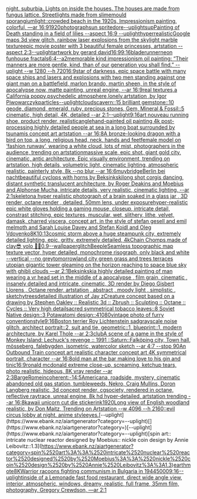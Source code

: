 [night. suburbia.  Lights on inside the houses. The houses are made from fungus lattice. Streetlights made from slimemould sporangium](https://www.ebank.nz/aiartgenerator?category=night.%2520suburbia.%2520%2520Lights%2520on%2520inside%2520the%2520houses.%2520The%2520houses%2520are%2520made%2520from%2520fungus%2520lattice.%2520Streetlights%2520made%2520from%2520slimemould%2520sporangium)[light::](https://www.ebank.nz/aiartgenerator?category=light%3A%3A)[crowded beach in the 1920s, Impressionism painting, colorful, —ar 16:9](https://www.ebank.nz/aiartgenerator?category=crowded%2520beach%2520in%2520the%25201920s%2C%2520Impressionism%2520painting%2C%2520colorful%2C%2520%E2%80%94ar%252016%3A9)[](https://www.ebank.nz/aiartgenerator?category=)[1920](https://www.ebank.nz/aiartgenerator?category=1920)[photograph](https://www.ebank.nz/aiartgenerator?category=photograph)[sun sprite](https://www.ebank.nz/aiartgenerator?category=sun%2520sprite)[dore](https://www.ebank.nz/aiartgenerator?category=dore)[--uplight](https://www.ebank.nz/aiartgenerator?category=--uplight)[sup](https://www.ebank.nz/aiartgenerator?category=sup)[Painting of Death standing in a field of lilies --aspect 16:9 --uplight](https://www.ebank.nz/aiartgenerator?category=Painting%2520of%2520Death%2520standing%2520in%2520a%2520field%2520of%2520lilies%2520--aspect%252016%3A9%2520--uplight)[hyperrealistic](https://www.ebank.nz/aiartgenerator?category=hyperrealistic)[Google maps 3d view glitch, rainbow laser explosions from the sky](https://www.ebank.nz/aiartgenerator?category=Google%2520maps%25203d%2520view%2520glitch%2C%2520rainbow%2520laser%2520explosions%2520from%2520the%2520sky)[light marble texture](https://www.ebank.nz/aiartgenerator?category=light%2520marble%2520texture)[epic movie poster with 3 beautiful female princesses, artstation --aspect 2:3](https://www.ebank.nz/aiartgenerator?category=epic%2520movie%2520poster%2520with%25203%2520beautiful%2520female%2520princesses%2C%2520artstation%2520--aspect%25202%3A3)[--uplight](https://www.ebank.nz/aiartgenerator?category=--uplight)[artwork by gerard david](https://www.ebank.nz/aiartgenerator?category=artwork%2520by%2520gerard%2520david)[16:9](https://www.ebank.nz/aiartgenerator?category=16%3A9)[9:16](https://www.ebank.nz/aiartgenerator?category=9%3A16)[bladerunner](https://www.ebank.nz/aiartgenerator?category=bladerunner)[neon funhouse fractals](https://www.ebank.nz/aiartgenerator?category=neon%2520funhouse%2520fractals)[6:4](https://www.ebank.nz/aiartgenerator?category=6%3A4)[--a2](https://www.ebank.nz/aiartgenerator?category=--a2)[memorable kind impressionism oil painting: “Their manners are more gentle, kind, than of our generation you shall find.” --uplight --w 1280 --h 720](https://www.ebank.nz/aiartgenerator?category=memorable%2520kind%2520impressionism%2520oil%2520painting%3A%2520%E2%80%9CTheir%2520manners%2520are%2520more%2520gentle%2C%2520kind%2C%2520than%2520of%2520our%2520generation%2520you%2520shall%2520find.%E2%80%9D%2520--uplight%2520--w%25201280%2520--h%2520720)[16:9](https://www.ebank.nz/aiartgenerator?category=16%3A9)[star of darkness, epic space battle with many space ships and lasers and explosions  with two men standing against one giant man on a battlefield, marlon brando, martin sheen, in the style of apocalypse now, matte painting, unreal engine, --ar 16:9](https://www.ebank.nz/aiartgenerator?category=star%2520of%2520darkness%2C%2520epic%2520space%2520battle%2520with%2520many%2520space%2520ships%2520and%2520lasers%2520and%2520explosions%2520%2520with%2520two%2520men%2520standing%2520against%2520one%2520giant%2520man%2520on%2520a%2520battlefield%2C%2520marlon%2520brando%2C%2520martin%2520sheen%2C%2520in%2520the%2520style%2520of%2520apocalypse%2520now%2C%2520matte%2520painting%2C%2520unreal%2520engine%2C%2520--ar%252016%3A9)[real textures,a California poppy,psychedelic atmosphere,lonely,artstation ,by Igor Piwowarczyk](https://www.ebank.nz/aiartgenerator?category=real%2520textures%2Ca%2520California%2520poppy%2Cpsychedelic%2520atmosphere%2Clonely%2Cartstation%2520%2Cby%2520Igor%2520Piwowarczyk)[particles](https://www.ebank.nz/aiartgenerator?category=particles)[--uplight](https://www.ebank.nz/aiartgenerator?category=--uplight)[clouds](https://www.ebank.nz/aiartgenerator?category=clouds)[cavern::15 brilliant gemstone::10 geode, diamond, emerald, ruby, precious stones, Gem, Mineral & Fossil::5 cinematic, high detail, 4K, detailed --ar 2:1](https://www.ebank.nz/aiartgenerator?category=cavern%3A%3A15%2520brilliant%2520gemstone%3A%3A10%2520geode%2C%2520diamond%2C%2520emerald%2C%2520ruby%2C%2520precious%2520stones%2C%2520Gem%2C%2520Mineral%2520%26%2520Fossil%3A%3A5%2520cinematic%2C%2520high%2520detail%2C%25204K%2C%2520detailed%2520--ar%25202%3A1)[--uplight](https://www.ebank.nz/aiartgenerator?category=--uplight)[9:16](https://www.ebank.nz/aiartgenerator?category=9%3A16)[art nouveau running shoe, product render, realistic](https://www.ebank.nz/aiartgenerator?category=art%2520nouveau%2520running%2520shoe%2C%2520product%2520render%2C%2520realistic)[angle](https://www.ebank.nz/aiartgenerator?category=angle)[hand-painted oil painting 4k post-processing highly detailed people at sea in a long boat surrounded by tsunamis concept art artstation --ar 16:8](https://www.ebank.nz/aiartgenerator?category=hand-painted%2520oil%2520painting%25204k%2520post-processing%2520highly%2520detailed%2520people%2520at%2520sea%2520in%2520a%2520long%2520boat%2520surrounded%2520by%2520tsunamis%2520concept%2520art%2520artstation%2520--ar%252016%3A8)[A bronze-looking dragon with a bird on top, a long, religious head, neck, hands and feet](https://www.ebank.nz/aiartgenerator?category=A%2520bronze-looking%2520dragon%2520with%2520a%2520bird%2520on%2520top%2C%2520a%2520long%2C%2520religious%2520head%2C%2520neck%2C%2520hands%2520and%2520feet)[female model on ‘fashion runway’, wearing a white cloud, lots of mist, photographers in the audience, trending on artstation](https://www.ebank.nz/aiartgenerator?category=female%2520model%2520on%2520%E2%80%98fashion%2520runway%E2%80%99%2C%2520wearing%2520a%2520white%2520cloud%2C%2520lots%2520of%2520mist%2C%2520photographers%2520in%2520the%2520audience%2C%2520trending%2520on%2520artstation)[massive scale, epic shot, giant gold city, cinematic, antic architecture, Epic visually environment, trending on artstation, high details, volumetric light, cinematic lighting, atmospheric realistic, painterly style, 8k --no blur --ar 16:6](https://www.ebank.nz/aiartgenerator?category=massive%2520scale%2C%2520epic%2520shot%2C%2520giant%2520gold%2520city%2C%2520cinematic%2C%2520antic%2520architecture%2C%2520Epic%2520visually%2520environment%2C%2520trending%2520on%2520artstation%2C%2520high%2520details%2C%2520volumetric%2520light%2C%2520cinematic%2520lighting%2C%2520atmospheric%2520realistic%2C%2520painterly%2520style%2C%25208k%2520--no%2520blur%2520--ar%252016%3A6)[muybridge](https://www.ebank.nz/aiartgenerator?category=muybridge)[Berlin bei nacht](https://www.ebank.nz/aiartgenerator?category=Berlin%2520bei%2520nacht)[beautiful cyclops with horns by Beksinkski](https://www.ebank.nz/aiartgenerator?category=beautiful%2520cyclops%2520with%2520horns%2520by%2520Beksinkski)[long shot corgis dancing, distant synthetic translucent architecture, by Roger Deakins and Moebius and Alphonse Mucha, intricate details, very realistic, cinematic lighting, --ar  2:1](https://www.ebank.nz/aiartgenerator?category=long%2520shot%2520corgis%2520dancing%2C%2520distant%2520synthetic%2520translucent%2520architecture%2C%2520by%2520Roger%2520Deakins%2520and%2520Moebius%2520and%2520Alphonse%2520Mucha%2C%2520intricate%2520details%2C%2520very%2520realistic%2C%2520cinematic%2520lighting%2C%2520--ar%2520%25202%3A1)[skeleton](https://www.ebank.nz/aiartgenerator?category=skeleton)[a hyper realistic photograph of a brain soaked in a glass jar , 3D render, octane render , detailed, 50mm lens, under exposure](https://www.ebank.nz/aiartgenerator?category=a%2520hyper%2520realistic%2520photograph%2520of%2520a%2520brain%2520soaked%2520in%2520a%2520glass%2520jar%2520%2C%25203D%2520render%2C%2520octane%2520render%2520%2C%2520detailed%2C%252050mm%2520lens%2C%2520under%2520exposure)[hyper-realistic epic white gloves holding a gaming mouse, closeup, intricate detail, constrast stitching, epic textures, muscular, wet, slithery, lithe, velvet, damask, charred viscera, concept art, in the style of stefan gesell and emil melmoth and Sarah Louise Davey and Stefan Koidl and Oleg Vdovenko](https://www.ebank.nz/aiartgenerator?category=hyper-realistic%2520epic%2520white%2520gloves%2520holding%2520a%2520gaming%2520mouse%2C%2520closeup%2C%2520intricate%2520detail%2C%2520constrast%2520stitching%2C%2520epic%2520textures%2C%2520muscular%2C%2520wet%2C%2520slithery%2C%2520lithe%2C%2520velvet%2C%2520damask%2C%2520charred%2520viscera%2C%2520concept%2520art%2C%2520in%2520the%2520style%2520of%2520stefan%2520gesell%2520and%2520emil%2520melmoth%2520and%2520Sarah%2520Louise%2520Davey%2520and%2520Stefan%2520Koidl%2520and%2520Oleg%2520Vdovenko)[8K](https://www.ebank.nz/aiartgenerator?category=8K)[10:13](https://www.ebank.nz/aiartgenerator?category=10%3A13)[cosmic storm above a huge steampunk city, extremely detailed lighting, epic, gritty, extremely detailed, 4k](https://www.ebank.nz/aiartgenerator?category=cosmic%2520storm%2520above%2520a%2520huge%2520steampunk%2520city%2C%2520extremely%2520detailed%2520lighting%2C%2520epic%2C%2520gritty%2C%2520extremely%2520detailed%2C%25204k)[Chain Chomps,made of clay](https://www.ebank.nz/aiartgenerator?category=Chain%2520Chomps%2Cmade%2520of%2520clay)[😎  yolo 🧞‍♂️](https://www.ebank.nz/aiartgenerator?category=%F0%9F%98%8E%2520%2520yolo%2520%F0%9F%A7%9E%E2%80%8D%E2%99%82%EF%B8%8F)[0.9](https://www.ebank.nz/aiartgenerator?category=0.9)[--wallpaper](https://www.ebank.nz/aiartgenerator?category=--wallpaper)[glitch](https://www.ebank.nz/aiartgenerator?category=glitch)[Beeple](https://www.ebank.nz/aiartgenerator?category=Beeple)[Seamless topographic map texture vector, hyper detailed, monochrome risograph, only black and white --vertical --no grey](https://www.ebank.nz/aiartgenerator?category=Seamless%2520topographic%2520map%2520texture%2520vector%2C%2520hyper%2520detailed%2C%2520monochrome%2520risograph%2C%2520only%2520black%2520and%2520white%2520--vertical%2520--no%2520grey)[tomorrowland city green grass and trees terraces utopian gigantic tower gleaming on the horizon reaching to space blue sky with ghibli clouds —ar 2:1](https://www.ebank.nz/aiartgenerator?category=tomorrowland%2520city%2520green%2520grass%2520and%2520trees%2520terraces%2520utopian%2520gigantic%2520tower%2520gleaming%2520on%2520the%2520horizon%2520reaching%2520to%2520space%2520blue%2520sky%2520with%2520ghibli%2520clouds%2520%E2%80%94ar%25202%3A1)[Beksinkski](https://www.ebank.nz/aiartgenerator?category=Beksinkski)[a highly detailed painting of man wearing a vr head set in the middle of a apocalypse , film grain, cinematic , insanely detailed and intricate, cinematic, 3D render by Diego Gisbert Llorens , Octane render, artstation , abstract , moody light , simplistic , sketchy](https://www.ebank.nz/aiartgenerator?category=a%2520highly%2520detailed%2520painting%2520of%2520man%2520wearing%2520a%2520vr%2520head%2520set%2520in%2520the%2520middle%2520of%2520a%2520apocalypse%2520%2C%2520film%2520grain%2C%2520cinematic%2520%2C%2520insanely%2520detailed%2520and%2520intricate%2C%2520cinematic%2C%25203D%2520render%2520by%2520Diego%2520Gisbert%2520Llorens%2520%2C%2520Octane%2520render%2C%2520artstation%2520%2C%2520abstract%2520%2C%2520moody%2520light%2520%2C%2520simplistic%2520%2C%2520sketchy)[trees](https://www.ebank.nz/aiartgenerator?category=trees)[detailed illustration of Jay z](https://www.ebank.nz/aiartgenerator?category=detailed%2520illustration%2520of%2520Jay%2520z)[Creature concept based on a drawing by Stephen Oakley :: Realistic 3d :: Zbrush :: Sculpting :: Octane :: Cycles :: Very high detail](https://www.ebank.nz/aiartgenerator?category=Creature%2520concept%2520based%2520on%2520a%2520drawing%2520by%2520Stephen%2520Oakley%2520%3A%3A%2520Realistic%25203d%2520%3A%3A%2520Zbrush%2520%3A%3A%2520Sculpting%2520%3A%3A%2520Octane%2520%3A%3A%2520Cycles%2520%3A%3A%2520Very%2520high%2520detail)[sacred symmetrical tobacco leaves::8 Soviet Native design::3 Potawatomi design::4](https://www.ebank.nz/aiartgenerator?category=sacred%2520symmetrical%2520tobacco%2520leaves%3A%3A8%2520Soviet%2520Native%2520design%3A%3A3%2520Potawatomi%2520design%3A%3A4)[1080](https://www.ebank.nz/aiartgenerator?category=1080)[vintage photo of furry convention](https://www.ebank.nz/aiartgenerator?category=vintage%2520photo%2520of%2520furry%2520convention)[style](https://www.ebank.nz/aiartgenerator?category=style)[9:16](https://www.ebank.nz/aiartgenerator?category=9%3A16)[Boston terrier Roy Lichtenstein sad](https://www.ebank.nz/aiartgenerator?category=Boston%2520terrier%2520Roy%2520Lichtenstein%2520sad)[grayscale noise glitch, architect portrait::2, suit and tie, geometric::1, blueprint::1, modern architecture, by Karel Thole --ar 2:3](https://www.ebank.nz/aiartgenerator?category=grayscale%2520noise%2520glitch%2C%2520architect%2520portrait%3A%3A2%2C%2520suit%2520and%2520tie%2C%2520geometric%3A%3A1%2C%2520blueprint%3A%3A1%2C%2520modern%2520architecture%2C%2520by%2520Karel%2520Thole%2520--ar%25202%3A3)[club](https://www.ebank.nz/aiartgenerator?category=club)[A scene of a game in the style of Monkey Island: Lechuck's revenge :: 1991 ::](https://www.ebank.nz/aiartgenerator?category=A%2520scene%2520of%2520a%2520game%2520in%2520the%2520style%2520of%2520Monkey%2520Island%3A%2520Lechuck%27s%2520revenge%2520%3A%3A%25201991%2520%3A%3A)[Saturn::](https://www.ebank.nz/aiartgenerator?category=Saturn%3A%3A)[Falköping city, Town hall, mösseberg, falebygden, isometric, watercolor sketch --ar 4:7 --stop 90](https://www.ebank.nz/aiartgenerator?category=Falk%C3%B6ping%2520city%2C%2520Town%2520hall%2C%2520m%C3%B6sseberg%2C%2520falebygden%2C%2520isometric%2C%2520watercolor%2520sketch%2520--ar%25204%3A7%2520--stop%252090)[An Outbound Train concept art realistic character concept art 4K symmetrical portrait, character --ar 16:8](https://www.ebank.nz/aiartgenerator?category=An%2520Outbound%2520Train%2520concept%2520art%2520realistic%2520character%2520concept%2520art%25204K%2520symmetrical%2520portrait%2C%2520character%2520--ar%252016%3A8)[old man at the bar making love to his gin and tinic](https://www.ebank.nz/aiartgenerator?category=old%2520man%2520at%2520the%2520bar%2520making%2520love%2520to%2520his%2520gin%2520and%2520tinic)[16:9](https://www.ebank.nz/aiartgenerator?category=16%3A9)[ronald mcdonald extreme close-up, screaming, ketchup tears, photo realistic, hideous, 8K vray render --ar 2:3](https://www.ebank.nz/aiartgenerator?category=ronald%2520mcdonald%2520extreme%2520close-up%2C%2520screaming%2C%2520ketchup%2520tears%2C%2520photo%2520realistic%2C%2520hideous%2C%25208K%2520vray%2520render%2520--ar%25202%3A3)[Barge](https://www.ebank.nz/aiartgenerator?category=Barge)[Rome](https://www.ebank.nz/aiartgenerator?category=Rome)[incoherent:-1](https://www.ebank.nz/aiartgenerator?category=incoherent%3A-1)[4:5](https://www.ebank.nz/aiartgenerator?category=4%3A5)[Americana, roadside, mystery, cinematic abandoned old gas station, tumbleweeds, Nekro, Craig Mullins, Doron Langberg realistic, 3d concept render, cgsociety, rendered in octane, reflective raytrace, unreal engine, 8k hd hyper-detailed, artstation trending --ar 16:8](https://www.ebank.nz/aiartgenerator?category=Americana%2C%2520roadside%2C%2520mystery%2C%2520cinematic%2520abandoned%2520old%2520gas%2520station%2C%2520tumbleweeds%2C%2520Nekro%2C%2520Craig%2520Mullins%2C%2520Doron%2520Langberg%2520realistic%2C%25203d%2520concept%2520render%2C%2520cgsociety%2C%2520rendered%2520in%2520octane%2C%2520reflective%2520raytrace%2C%2520unreal%2520engine%2C%25208k%2520hd%2520hyper-detailed%2C%2520artstation%2520trending%2520--ar%252016%3A8)[kawaii unicorn cut die sticker](https://www.ebank.nz/aiartgenerator?category=kawaii%2520unicorn%2520cut%2520die%2520sticker)[ink](https://www.ebank.nz/aiartgenerator?category=ink)[1920](https://www.ebank.nz/aiartgenerator?category=1920)[Long view of English woodland realistic, by Don Maitz, Trending on Artstation    --w 4096  --h 2160](https://www.ebank.nz/aiartgenerator?category=Long%2520view%2520of%2520English%2520woodland%2520realistic%2C%2520by%2520Don%2520Maitz%2C%2520Trending%2520on%2520Artstation%2520%2520%2520%2520--w%25204096%2520%2520--h%25202160)[::](https://www.ebank.nz/aiartgenerator?category=%3A%3A)[evil circus lobby at night. anime style](https://www.ebank.nz/aiartgenerator?category=evil%2520circus%2520lobby%2520at%2520night.%2520anime%2520style)[eyes.](https://www.ebank.nz/aiartgenerator?category=eyes.)[--uplight](https://www.ebank.nz/aiartgenerator?category=--uplight)[](https://www.ebank.nz/aiartgenerator?category=)[--uplight](https://www.ebank.nz/aiartgenerator?category=--uplight)[spin art:: intricate nuclear reactor designed by Moebius:: nickle coin design by Annie Leibovitz::1.3](https://www.ebank.nz/aiartgenerator?category=spin%2520art%3A%3A%2520intricate%2520nuclear%2520reactor%2520designed%2520by%2520Moebius%3A%3A%2520nickle%2520coin%2520design%2520by%2520Annie%2520Leibovitz%3A%3A1.3)[earthmote](https://www.ebank.nz/aiartgenerator?category=earthmote)[8K](https://www.ebank.nz/aiartgenerator?category=8K)[Warrior racoons fighting communism in Bulgaria in 1944](https://www.ebank.nz/aiartgenerator?category=Warrior%2520racoons%2520fighting%2520communism%2520in%2520Bulgaria%2520in%25201944)[5000](https://www.ebank.nz/aiartgenerator?category=5000)[9:16](https://www.ebank.nz/aiartgenerator?category=9%3A16)[--uplight](https://www.ebank.nz/aiartgenerator?category=--uplight)[inside of a Lemonade fast food restaurant, direct wide angle view, interior, atmospheric, windows, dreamy, realistic, full frame, 35mm film, photography, Gregory Crewdson, —ar 2:1](https://www.ebank.nz/aiartgenerator?category=inside%2520of%2520a%2520Lemonade%2520fast%2520food%2520restaurant%2C%2520direct%2520wide%2520angle%2520view%2C%2520interior%2C%2520atmospheric%2C%2520windows%2C%2520dreamy%2C%2520realistic%2C%2520full%2520frame%2C%252035mm%2520film%2C%2520photography%2C%2520Gregory%2520Crewdson%2C%2520%E2%80%94ar%25202%3A1)